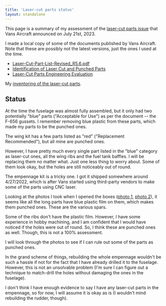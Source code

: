 ```yaml
---
title: 'Laser-cut parts status'
layout: standalone
---
```


This page is a summary of my assessment of the [laser-cut parts issue](https://www.vansaircraft.com/2023/07/information-about-dimpled-hole-cracking-on-some-laser-cut-parts/) that Vans Aircraft announced on July 21st, 2023. 

I made a local copy of some of the documents published by Vans Aircraft. Note that these are possibly not the latest versions, just the ones I used at the time.

* [Laser-Cut-Part-List-Revised_R5.6.pdf](/lcp/Laser-Cut-Part-List-Revised_R5.6.pdf)
* [Identification of Laser Cut and Punched Parts](/lcp/Laser-Cut-and-Punched-Part-Identification-Key-with-edits.pdf)
* [Laser-Cut Parts Engineering Evaluation](/lcp/Laser-Cut-Parts-Engineering-Evaluation-R11.3.pdf)

My [inventoring of the laser-cut parts](/blog/2023/08/21/inventoring-laser-cut-parts).

## Status

At the time the fuselage was almost fully assembled, but it only had two potentially "blue" parts ("Acceptable for Use") as per the document -- the F-656 gussets. I remember removing blue plastic from these parts, which made my parts to be the punched ones.

The wing kit has a few parts listed as "red" ("Replacement Recommended"), but all mine are punched ones.

<!-- todo: include a photo of the parts inspected? -->

However, I have pretty much every single part listed in the "blue" category as laser-cut ones, all the wing ribs and the fuel tank baffles. I will be replacing them no matter what. Just one less thing to worry about. Some of them look okay, but the holes are still noticeably out of round.  

The empennage kit is a tricky one. I got it shipped somewhere around 4/27/2022, which is after Vans started using third-party vendors to make some of the parts using CNC laser.

Looking at the photos I took when I opened the boxes ([photo 1](1-package-opened.jpeg), [photo 2](2-inventory-parts.jpeg)), it seems like all the long parts have blue plastic film on them, which makes them punched ones. These are the various spars.

Some of the ribs don't have the plastic film. However, I have some experience in hobby machining, and I am confident that I would have noticed if the holes were out of round. So, I think these are punched ones as well. Though, this is not a 100% assessment.

I will look through the photos to see if I can rule out some of the parts as punched ones.

In the grand scheme of things, rebuilding the whole empennage wouldn't be such a hassle if not for the fact that I have already drilled it to the fuselage. However, this is not an unsolvable problem (I'm sure I can figure out a technique to match-drill the holes without damaging the ones in the fuselage). 

I don't think I have enough evidence to say I have any laser-cut parts in the empennage, so for now, I will assume it is okay as is (I wouldn't mind rebuilding the rudder, though).